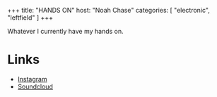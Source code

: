 +++
title: "HANDS ON"
host: "Noah Chase"
categories: [
  "electronic",
  "leftfield"
]
+++

Whatever I currently have my hands on.

# Links

- [Instagram](https://instagram.com/spaycewom)
- [Soundcloud](https://on.soundcloud.com/CyuiWqAS89nPyNyS8)
